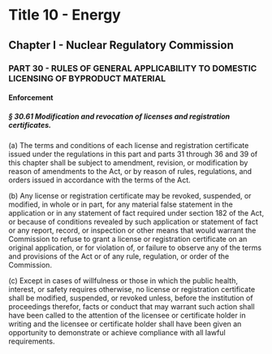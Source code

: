 
# Title 10 - Energy
## Chapter I - Nuclear Regulatory Commission
### PART 30 - RULES OF GENERAL APPLICABILITY TO DOMESTIC LICENSING OF BYPRODUCT MATERIAL
#### Enforcement
##### § 30.61 Modification and revocation of licenses and registration certificates.

(a) The terms and conditions of each license and registration certificate issued under the regulations in this part and parts 31 through 36 and 39 of this chapter shall be subject to amendment, revision, or modification by reason of amendments to the Act, or by reason of rules, regulations, and orders issued in accordance with the terms of the Act.

(b) Any license or registration certificate may be revoked, suspended, or modified, in whole or in part, for any material false statement in the application or in any statement of fact required under section 182 of the Act, or because of conditions revealed by such application or statement of fact or any report, record, or inspection or other means that would warrant the Commission to refuse to grant a license or registration certificate on an original application, or for violation of, or failure to observe any of the terms and provisions of the Act or of any rule, regulation, or order of the Commission.

(c) Except in cases of willfulness or those in which the public health, interest, or safety requires otherwise, no license or registration certificate shall be modified, suspended, or revoked unless, before the institution of proceedings therefor, facts or conduct that may warrant such action shall have been called to the attention of the licensee or certificate holder in writing and the licensee or certificate holder shall have been given an opportunity to demonstrate or achieve compliance with all lawful requirements.
